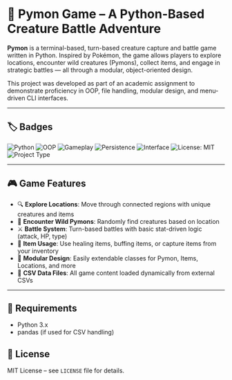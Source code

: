 # 🐍 Pymon Game – A Python-Based Creature Battle Adventure

**Pymon** is a terminal-based, turn-based creature capture and battle game written in Python. Inspired by Pokémon, the game allows players to explore locations, encounter wild creatures (Pymons), collect items, and engage in strategic battles — all through a modular, object-oriented design.

This project was developed as part of an academic assignment to demonstrate proficiency in OOP, file handling, modular design, and menu-driven CLI interfaces.

---

## 🏷️ Badges

![Python](https://img.shields.io/badge/Python-3.10-blue?logo=python)
![OOP](https://img.shields.io/badge/Design-OOP-informational)
![Gameplay](https://img.shields.io/badge/Game-Type%3A%20Turn--Based%20Battle-green)
![Persistence](https://img.shields.io/badge/Data-CSV--Driven-success)
![Interface](https://img.shields.io/badge/Interface-CLI-orange)
![License: MIT](https://img.shields.io/badge/License-MIT-yellow.svg)
![Project Type](https://img.shields.io/badge/Type-Academic--Assignment-blueviolet)

---

## 🎮 Game Features

- 🔍 **Explore Locations**: Move through connected regions with unique creatures and items
- 🐾 **Encounter Wild Pymons**: Randomly find creatures based on location
- ⚔️ **Battle System**: Turn-based battles with basic stat-driven logic (attack, HP, type)
- 🎒 **Item Usage**: Use healing items, buffing items, or capture items from your inventory
- 🧩 **Modular Design**: Easily extendable classes for Pymon, Items, Locations, and more
- 💾 **CSV Data Files**: All game content loaded dynamically from external CSVs

---

## 📂 Requirements

- Python 3.x
- pandas (if used for CSV handling)

## 📜 License

MIT License – see `LICENSE` file for details.


